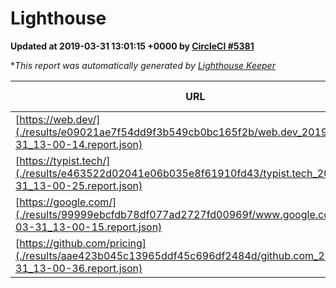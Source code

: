
# Lighthouse

**Updated at 2019-03-31 13:01:15 +0000 by [CircleCI #5381](https://circleci.com/gh/ItinerisLtd/lighthouse-keeper-example/5381)**

**This report was automatically generated by [Lighthouse Keeper](https://github.com/itinerisltd/lighthouse-keeper)*

| URL | Performance | Accessibility | Best Practices | SEO | PWA | Updated At |
| --- | --- | --- | --- | --- | --- | --- |
| [https://web.dev/](./results/e09021ae7f54dd9f3b549cb0bc165f2b/web.dev_2019-03-31_13-00-14.report.json) | 0.97 | 0.93 | 1 | 0.96 | 1 | 2019-03-31T13:00:14.947Z |
| [https://typist.tech/](./results/e463522d02041e06b035e8f61910fd43/typist.tech_2019-03-31_13-00-25.report.json) | 1 |  |  |  |  | 2019-03-31T13:00:25.852Z |
| [https://google.com/](./results/99999ebcfdb78df077ad2727fd00969f/www.google.com_2019-03-31_13-00-15.report.json) | 0.95 | 0.71 | 0.93 | 0.82 | 0.58 | 2019-03-31T13:00:15.282Z |
| [https://github.com/pricing](./results/aae423b045c13965ddf45c696df2484d/github.com_2019-03-31_13-00-36.report.json) | 0.87 | 0.89 | 0.93 | 0.9 | 0.58 | 2019-03-31T13:00:36.160Z |

